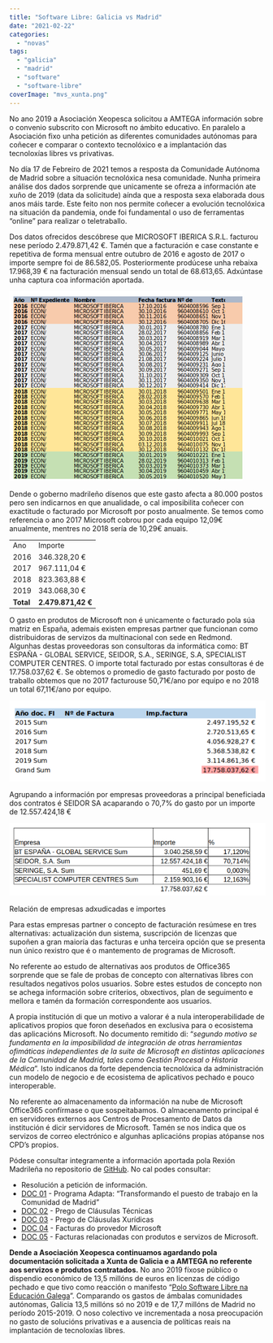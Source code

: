 ```yaml
---
title: "Software Libre: Galicia vs Madrid"
date: "2021-02-22"
categories: 
  - "novas"
tags: 
  - "galicia"
  - "madrid"
  - "software"
  - "software-libre"
coverImage: "mvs_xunta.png"
---
```


No ano 2019 a Asociación Xeopesca solicitou a AMTEGA información sobre o convenio subscrito con Microsoft no ámbito educativo. En paralelo a Asociación fixo unha petición as diferentes comunidades autónomas para coñecer e comparar o contexto tecnolóxico e a implantación das tecnoloxías libres vs privativas.

No día 17 de Febreiro de 2021 temos a resposta da Comunidade Autónoma de Madrid sobre a situación tecnolóxica nesa comunidade. Nunha primeira análise dos dados sorprende que unicamente se ofreza a información ate xuño de 2019 (data da solicitude) aínda que a resposta sexa elaborada dous anos máis tarde. Este feito non nos permite coñecer a evolución tecnolóxica na situación da pandemia, onde foi fundamental o uso de ferramentas “online” para realizar o teletraballo.

Dos datos ofrecidos descóbrese que MICROSOFT IBERICA S.R.L. facturou nese período 2.479.871,42 €. Tamén que a facturación e case constante e repetitiva de forma mensual entre outubro de 2016 e agosto de 2017 o importe sempre foi de 86.582,05. Posteriormente prodúcese unha rebaixa 17.968,39 € na facturación mensual sendo un total de 68.613,65. Adxúntase unha captura coa información aportada.

![](../images/image.png)

Dende o goberno madrileño dísenos que este gasto afecta a 80.000 postos pero sen indicarnos en que anualidade, o cal imposibilita coñecer con exactitude o facturado por Microsoft por posto anualmente. Se temos como referencia o ano 2017 Microsoft cobrou por cada equipo 12,09€ anualmente, mentres no 2018 sería de 10,29€ anuais.

<table><tbody><tr><td>Ano</td><td>Importe</td></tr><tr><td>2016</td><td>346.328,20 €</td></tr><tr><td>2017</td><td>967.111,04 €</td></tr><tr><td>2018</td><td>823.363,88 €</td></tr><tr><td>2019</td><td>343.068,30 €</td></tr><tr><td><strong>Total</strong></td><td><strong>2.479.871,42 €</strong></td></tr></tbody></table>

O gasto en produtos de Microsoft non é unicamente o facturado pola súa matriz en España, ademais existen empresas partner que funcionan como distribuidoras de servizos da multinacional con sede en Redmond. Algunhas destas proveedoras son consultoras da informática como: BT ESPAÑA - GLOBAL SERVICE, SEIDOR, S.A., SERINGE, S.A, SPECIALIST COMPUTER CENTRES. O importe total facturado por estas consultoras é de 17.758.037,62 €. Se obtemos o promedio de gasto facturado por posto de traballo obtemos que no 2017 facturouse 50,71€/ano por equipo e no 2018 un total 67,11€/ano por equipo.

![](../images/image-1.png)

Agrupando a información por empresas proveedoras a principal beneficiada dos contratos é SEIDOR SA acaparando o 70,7% do gasto por un importe de 12.557.424,18 €

![](../images/image-2.png)

Relación de empresas adxudicadas e importes

Para estas empresas partner o concepto de facturación resúmese en tres alternativas: actualización dun sistema, suscripción de licenzas que supoñen a gran maioría das facturas e unha terceira opción que se presenta nun único rexistro que é o mantemento de programas de Microsoft.

No referente ao estudo de alternativas aos produtos de Office365 sorprende que se fale de probas de concepto con alternativas libres con resultados negativos polos usuarios. Sobre estes estudos de concepto non se achega información sobre criterios, obxectivos, plan de seguimento e mellora e tamén da formación correspondente aos usuarios.

A propia institución di que un motivo a valorar é a nula interoperabilidade de aplicativos propios que foron deseñados en exclusiva para o ecosistema das aplicacións Microsoft. No documento remitido di: “_segundo motivo se fundamenta en la imposibilidad de integración de otras herramientas ofimáticas independientes de la suite de Microsoft en distintas aplicaciones de la Comunidad de Madrid, tales como Gestión Procesal o Historia Médica_”. Isto indícanos da forte dependencia tecnolóxica da administración cun modelo de negocio e de ecosistema de aplicativos pechado e pouco interoperable.

No referente ao almacenamento da información na nube de Microsoft Office365 confírmase o que sospeitabamos. O almacenamento principal é en servidores externos aos Centros de Procesamento de Datos da institución é dicir servidores de Microsoft. Tamén se nos indica que os servizos de correo electrónico e algunhas aplicacións propias atópanse nos CPD’s propios.

Pódese consultar integramente a información aportada pola Rexión Madrileña no repositorio de [GitHub](https://github.com/polo-software-libre-na-educacion-galega/peticion-informacion-office-365/tree/master/madrid). No cal podes consultar:

- Resolución a petición de información.
- [DOC 01](https://github.com/polo-software-libre-na-educacion-galega/peticion-informacion-office-365/blob/master/madrid/DOC01.pdf) - Programa Adapta: “Transformando el puesto de trabajo en la Comunidad de Madrid”
- [DOC 02](https://github.com/polo-software-libre-na-educacion-galega/peticion-informacion-office-365/blob/master/madrid/DOC02.pdf) - Prego de Cláusulas Técnicas
- [DOC 03](https://github.com/polo-software-libre-na-educacion-galega/peticion-informacion-office-365/blob/master/madrid/DOC03.pdf) - Prego de Cláusulas Xurídicas
- [DOC 04](https://github.com/polo-software-libre-na-educacion-galega/peticion-informacion-office-365/blob/master/madrid/DOC04.pdf) - Facturas do provedor Microsoft
- [DOC 05](https://github.com/polo-software-libre-na-educacion-galega/peticion-informacion-office-365/blob/master/madrid/DOC05.pdf) - Facturas relacionadas con produtos e servizos de Microsoft.

**Dende a Asociación Xeopesca continuamos agardando pola documentación solicitada a Xunta de Galicia e a AMTEGA no referente aos servizos e produtos contratados.** No ano 2019 fíxose público o dispendio económico de 13,5 millóns de euros en licenzas de código pechado e que tivo como reacción o manifesto “[Polo Software Libre na Educación Galega](https://polo-software-libre-na-educacion-galega.github.io/Manifesto/)”. Comparando os gastos de ámbalas comunidades autónomas, Galicia 13,5 millóns só no 2019 e de 17,7 millóns de Madrid no período 2015-2019. O noso colectivo ve incrementada a nosa preocupación no gasto de solucións privativas e a ausencia de políticas reais na implantación de tecnoloxías libres.
